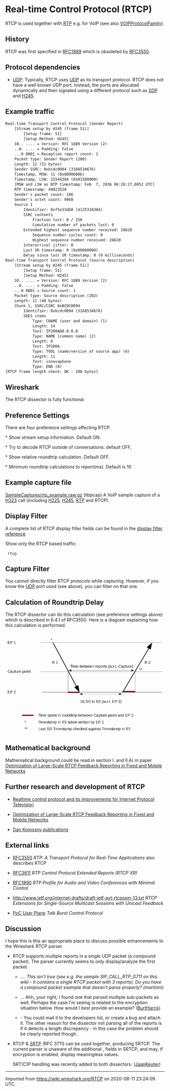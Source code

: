 # Real-time Control Protocol (RTCP)

RTCP is used together with [RTP](/RTP) e.g. for VoIP (see also [VOIPProtocolFamily](/VOIPProtocolFamily)).

## History

RTCP was first specified in [RFC1889](http://www.ietf.org/rfc/rfc1889.txt) which is obsoleted by [RFC3550](http://www.ietf.org/rfc/rfc3550.txt).

## Protocol dependencies

  - [UDP](/UDP): Typically, RTCP uses [UDP](/UDP) as its transport protocol. RTCP does not have a well known UDP port. Instead, the ports are allocated dynamically and then signaled using a different protocol such as [SDP](/SDP) and [H245](/H245).

## Example traffic

    Real-time Transport Control Protocol (Sender Report)
        [Stream setup by H245 (frame 51)]
            [Setup frame: 51]
            [Setup Method: H245]
        10.. .... = Version: RFC 1889 Version (2)
        ..0. .... = Padding: False
        ...0 0001 = Reception report count: 1
        Packet type: Sender Report (200)
        Length: 12 (52 bytes)
        Sender SSRC: 0xbcdc0094 (3168534676)
        Timestamp, MSW: 11 (0x0000000b)
        Timestamp, LSW: 22544384 (0x01580000)
        [MSW and LSW as NTP timestamp: Feb  7, 2036 06:28:27,0052 UTC]
        RTP timestamp: 49823528
        Sender's packet count: 166
        Sender's octet count: 9960
        Source 1
            Identifier: 0xf5e33db0 (4125310384)
            SSRC contents
                Fraction lost: 0 / 256
                Cumulative number of packets lost: 0
            Extended highest sequence number received: 28620
                Sequence number cycles count: 0
                Highest sequence number received: 28620
            Interarrival jitter: 0
            Last SR timestamp: 0 (0x00000000)
            Delay since last SR timestamp: 0 (0 milliseconds)
    Real-time Transport Control Protocol (Source description)
        [Stream setup by H245 (frame 51)]
            [Setup frame: 51]
            [Setup Method: H245]
        10.. .... = Version: RFC 1889 Version (2)
        ..0. .... = Padding: False
        ...0 0001 = Source count: 1
        Packet type: Source description (202)
        Length: 11 (48 bytes)
        Chunk 1, SSRC/CSRC 0xBCDC0094
            Identifier: 0xbcdc0094 (3168534676)
            SDES items
                Type: CNAME (user and domain) (1)
                Length: 14
                Text: IP200A@0.0.0.0
                Type: NAME (common name) (2)
                Length: 6
                Text: IP200A
                Type: TOOL (name/version of source app) (6)
                Length: 11
                Text: innovaphone
                Type: END (0)
    [RTCP frame length check: OK - 100 bytes]

## Wireshark

The RTCP dissector is fully functional.

## Preference Settings

There are four preference settings affecting RTCP.

\* Show stream setup information. Default ON.

\* Try to decode RTCP outside of conversations. default OFF,

\* Show relative roundtrip calculation. Default OFF.

\* Minimum roundtrip calculations to report(ms). Default is 10

## Example capture file

[SampleCaptures/rtp\_example.raw.gz](uploads/__moin_import__/attachments/SampleCaptures/rtp_example.raw.gz) (libpcap) A VoIP sample capture of a [H323](/H323) call (including [H225](/H225), [H245](/H245), [RTP](/RTP) and RTCP).

## Display Filter

A complete list of RTCP display filter fields can be found in the [display filter reference](http://www.wireshark.org/docs/dfref/r/rtcp.html)

Show only the RTCP based traffic:

``` 
 rtcp 
```

## Capture Filter

You cannot directly filter RTCP protocols while capturing. However, if you know the [UDP](/UDP) port used (see above), you can filter on that one.

## Calculation of Roundtrip Delay

The RTCP dissector can do this calculation (see preference settings above) which is described in 6.4.1 of RFC3550. Here is a diagram explaining how this calculation is performed.

![rtcp\_roundtrip.png](uploads/__moin_import__/attachments/RTCP/rtcp_roundtrip.png "rtcp_roundtrip.png")

## Mathematical background

Mathematical background could be read in section I. and II.A) in paper [Optimization of Large-Scale RTCP Feedback Reporting in Fixed and Mobile Networks](https://www.researchgate.net/profile/Dan_Komosny/publication/224690674_Optimization_of_Large-Scale_RTCP_Feedback_Reporting_in_Fixed_and_Mobile_Networks/links/02e7e533957301b676000000/Optimization-of-Large-Scale-RTCP-Feedback-Reporting-in-Fixed-and-Mobile-Networks.pdf)

## Further research and development of RTCP

  - [Realtime control protocol and its improvements for Internet Protocol Television](https://www.researchgate.net/publication/292746893_Real-time_control_protocol_and_its_improvements_for_internet_protocol_television)

  - [Optimization of Large-Scale RTCP Feedback Reporting in Fixed and Mobile Networks](https://www.researchgate.net/profile/Dan_Komosny/publication/224690674_Optimization_of_Large-Scale_RTCP_Feedback_Reporting_in_Fixed_and_Mobile_Networks/links/02e7e533957301b676000000/Optimization-of-Large-Scale-RTCP-Feedback-Reporting-in-Fixed-and-Mobile-Networks.pdf)

  - [Dan Komosny publications](https://www.researchgate.net/profile/Dan_Komosny)

## External links

  - [RFC3550](http://www.ietf.org/rfc/rfc3550.txt) *RTP: A Transport Protocol for Real-Time Applications* also describes RTCP

  - [RFC3611](http://www.ietf.org/rfc/rfc3611.txt) *RTP Control Protocol Extended Reports (RTCP XR)*

  - [RFC1890](http://www.ietf.org/rfc/rfc1890.txt) *RTP Profile for Audio and Video Conferences with Minimal Control*

  - <http://www.ietf.org/internet-drafts/draft-ietf-avt-rtcpssm-13.txt> *RTCP Extensions for Single-Source Multicast Sessions with Unicast Feedback*

  - [PoC User Plane](http://www.openmobilealliance.org/release_program/docs/CopyrightClick.asp?pck=PoC&file=V1_0-20060609-A/OMA-TS-PoC-UserPlane-V1_0-20060609-A.pdf) *Talk Burst Control Protocol*

## Discussion

I hope this is this an appropriate place to discuss possible enhancements to the Wireshark RTCP parser.

  - RTCP supports multiple reports in a single UDP packet (a compound packet). The parser currently seems to only display/analyze the first packet.
    
      - *.... This isn't true (see e.g. the sample SIP\_CALL\_RTP\_G711 on this wiki - it contains a single RTCP packet with 3 reports). Do you have a compound packet example that doesn't parse properly? (martinm)*
    
      - ... Ahh, your right, I found one that parsed multiple sub-packets as well. Perhaps the case I'm seeing is related to the encryption situation below. How would I best provide an example? ([BurtHarris](/BurtHarris))
    
      - \- You could mail it to the developers list, or create a bug and attach it. The other reason for the dissector not parsing all of the reports is if it detects a length discrepency - in this case the problem should be clearly reported though.

  - RTCP & [SRTP](http://tools.ietf.org/html/rfc3711#section-1) (RFC 3711) can be used together, producing SRTCP. The current parser is unaware of the additional , fields in SRTCP, and may, if encryption is enabled, display meaningless values.
    
    SRT(C)P handling was recently added to both dissectors. ([JaapKeuter](/JaapKeuter))

---

Imported from https://wiki.wireshark.org/RTCP on 2020-08-11 23:24:09 UTC

